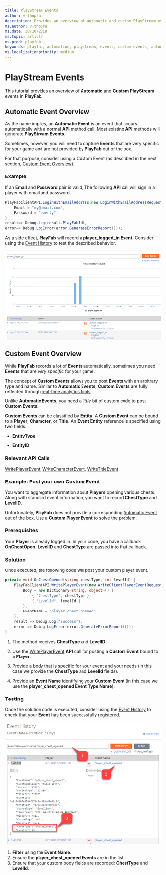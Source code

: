 ```yaml
---
title: PlayStream Events
author: v-thopra
description: Provides an overview of automatic and custom PlayStream events in PlayFab.
ms.author: v-thopra
ms.date: 30/10/2018
ms.topic: article
ms.prod: playfab
keywords: playfab, automation, playstream, events, custom events, automatic events
ms.localizationpriority: medium
---
```


# PlayStream Events

This tutorial provides an overview of **Automatic** and **Custom PlayStream** events in **PlayFab**.

## Automatic Event Overview

As the name implies, an **Automatic Event** is an event that occurs automatically with a normal **API** method call. Most existing **API** methods will generate **PlayStream Events**.

Sometimes, however, you will need to capture **Events** that are very specific for your game and are not provided by **PlayFab** out of the box.

For that purpose, consider using a Custom Event (as described in the next section, [Custom Event Overview](#custom-event-overview)).

### Example

If an **Email** and **Password** pair is valid, The following **API** call will sign in a player with email and password.

```csharp
PlayFabClientAPI.LoginWithEmailAddress(new LoginWithEmailAddressRequest() {
    Email = "my@email.com",
    Password = "qwerty"
}, 
result=> Debug.Log(result.PlayFabId), 
error=> Debug.LogError(error.GenerateErrorReport()));
```

As a side effect, **PlayFab** will record a **player_logged_in Event**. Consider using the [Event History](event-history.md) to test the described behavior.

![Game Manager - Event History Chart](media/tutorials/game-manager-event-history-chart.png)  

## Custom Event Overview

While **PlayFab** records a lot of **Events** automatically, sometimes you need **Events** that are *very specific* for your game.

The concept of **Custom Events** allows you to post **Events** with an arbitrary type and name. Similar to **Automatic Events**, **Custom Events** are fully reflected through [real-time analytics tools](../../analytics/metrics/real-time-analytics-core-concepts.md).

Unlike **Automatic Events**, you need a *little* bit of custom code to post **Custom Events**.

**Custom Events** can be classified by **Entity**. A **Custom Event** can be bound to a **Player**, **Character**, or **Title**. An **Event Entity** reference is specified using two fields:

- **EntityType**

- **EntityID**

### Relevant API Calls

[WritePlayerEvent](xref:titleid.playfabapi.com.client.analytics.writeplayerevent), [WriteCharacterEvent](xref:titleid.playfabapi.com.client.analytics.writecharacterevent), [WriteTitleEvent](xref:titleid.playfabapi.com.client.analytics.writetitleevent)

### Example: Post your own Custom Event

You want to aggregate information about **Players** opening various chests. Along with standard event information, you want to record **ChestType** and **LevelID**.

Unfortunately, **PlayFab** does not provide a corresponding [Automatic Event](#automatic-event-overview) out of the box. Use a **Custom Player Event** to solve the problem.

### Prerequisites

Your **Player** is already logged in. In your code, you have a callback **OnChestOpen**. **LevelID** and **ChestType** are passed into that callback.

### Solution

Once executed, the following code will post your custom player event.

```csharp
private void OnChestOpened(string chestType, int levelId) {
    PlayFabClientAPI.WritePlayerEvent(new WriteClientPlayerEventRequest() {
        Body = new Dictionary<string, object>() {
            { "ChestType", chestType },
            { "LevelId", levelId }
        },
        EventName = "player_chest_opened"
    },
    result => Debug.Log("Success"),
    error => Debug.LogError(error.GenerateErrorReport()));
}
```

1. The method receives **ChestType** and **LevelID**.

1. Use the [WritePlayerEvent](xref:titleid.playfabapi.com.client.analytics.writeplayerevent) **API** call for posting a **Custom Event** bound to a **Player**.
1. Provide a body that is specific for your event and your needs (in this case we provide the **ChestType** and **LevelId** fields).
1. Provide an **Event Name** identifying your **Custom Event** (in this case we use the **player_chest_opened Event Type Name**).

### Testing

Once the solution code is executed, consider using the [Event History](event-history.md) to check that your **Event** has been successfully registered.

![Game Manager - Event History Detail](media/tutorials/game-manager-event-history-detail.png)  

1. **Filter** using the **Event Name**.
2. Ensure the **player_chest_opened Events** are in the list.
3. Ensure that your custom body fields are recorded: **ChestType** and **LevelId**.
